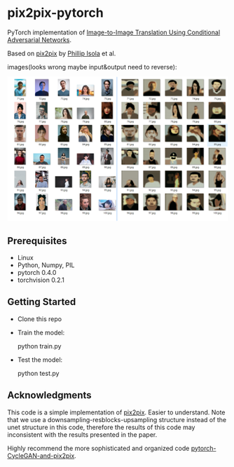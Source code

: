 # pix2pix-pytorch

PyTorch implementation of [Image-to-Image Translation Using Conditional Adversarial Networks](https://arxiv.org/pdf/1611.07004v1.pdf).

Based on [pix2pix](https://phillipi.github.io/pix2pix/) by [Phillip Isola](https://github.com/phillipi) et al.

images(looks wrong maybe input&output need to reverse): 

<img src='iao.png' >


## Prerequisites

+ Linux
+ Python, Numpy, PIL
+ pytorch 0.4.0
+ torchvision 0.2.1

## Getting Started

+ Clone this repo

+ Train the model:

    python train.py

+ Test the model:

    python test.py

## Acknowledgments

This code is a simple implementation of [pix2pix](https://phillipi.github.io/pix2pix/). Easier to understand. Note that we use a downsampling-resblocks-upsampling structure instead of the unet structure in this code, therefore the results of this code may inconsistent with the results presented in the paper.

Highly recommend the more sophisticated and organized code [pytorch-CycleGAN-and-pix2pix](https://github.com/junyanz/pytorch-CycleGAN-and-pix2pix).
